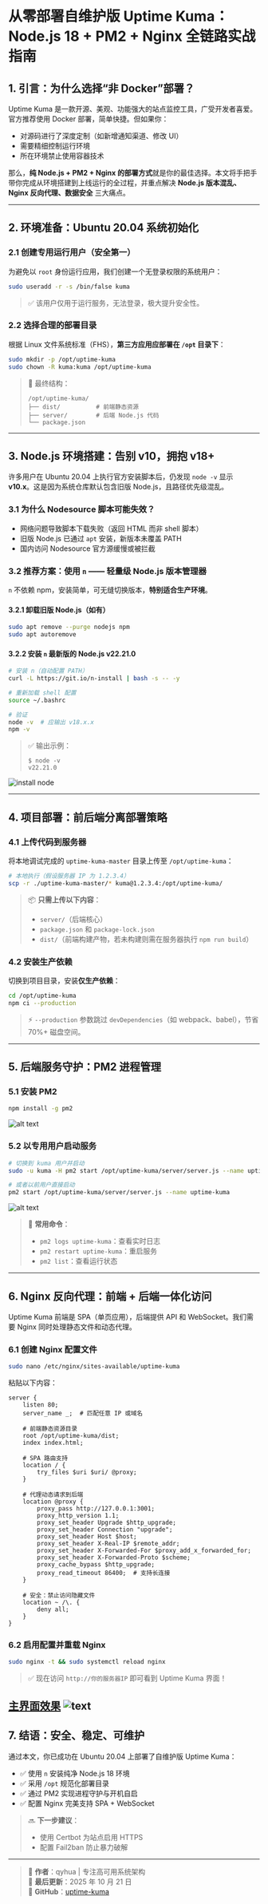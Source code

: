 # 从零部署自维护版 Uptime Kuma：Node.js 18 + PM2 + Nginx 全链路实战指南


## 1. 引言：为什么选择“非 Docker”部署？

Uptime Kuma 是一款开源、美观、功能强大的站点监控工具，广受开发者喜爱。官方推荐使用 Docker 部署，简单快捷。但如果你：

- 对源码进行了深度定制（如新增通知渠道、修改 UI）
- 需要精细控制运行环境
- 所在环境禁止使用容器技术

那么，**纯 Node.js + PM2 + Nginx 的部署方式**就是你的最佳选择。本文将手把手带你完成从环境搭建到上线运行的全过程，并重点解决 **Node.js 版本混乱、Nginx 反向代理、数据安全** 三大痛点。

---

## 2. 环境准备：Ubuntu 20.04 系统初始化

### 2.1 创建专用运行用户（安全第一）

为避免以 `root` 身份运行应用，我们创建一个无登录权限的系统用户：

```bash
sudo useradd -r -s /bin/false kuma
```

> ✅ 该用户仅用于运行服务，无法登录，极大提升安全性。

### 2.2 选择合理的部署目录

根据 Linux 文件系统标准（FHS），**第三方应用应部署在 `/opt` 目录下**：

```bash
sudo mkdir -p /opt/uptime-kuma
sudo chown -R kuma:kuma /opt/uptime-kuma
```

> 📁 最终结构：
> ```
> /opt/uptime-kuma/
> ├── dist/          # 前端静态资源
> ├── server/        # 后端 Node.js 代码
> └── package.json
> ```

---

## 3. Node.js 环境搭建：告别 v10，拥抱 v18+

许多用户在 Ubuntu 20.04 上执行官方安装脚本后，仍发现 `node -v` 显示 **v10.x**。这是因为系统仓库默认包含旧版 Node.js，且路径优先级混乱。

### 3.1 为什么 Nodesource 脚本可能失效？

- 网络问题导致脚本下载失败（返回 HTML 而非 shell 脚本）
- 旧版 Node.js 已通过 `apt` 安装，新版本未覆盖 PATH
- 国内访问 Nodesource 官方源缓慢或被拦截

### 3.2 推荐方案：使用 `n` —— 轻量级 Node.js 版本管理器

`n` 不依赖 npm，安装简单，可无缝切换版本，**特别适合生产环境**。

#### 3.2.1 卸载旧版 Node.js（如有）

```bash
sudo apt remove --purge nodejs npm
sudo apt autoremove
```

#### 3.2.2 安装 `n` 最新版的 Node.js v22.21.0

```bash
# 安装 n（自动配置 PATH）
curl -L https://git.io/n-install | bash -s -- -y

# 重新加载 shell 配置
source ~/.bashrc

# 验证
node -v  # 应输出 v18.x.x
npm -v
```

> ✅ 输出示例：
> ```
> $ node -v
> v22.21.0
> ```


![install node](img/8_ubuntu_node_install.png)


---

## 4. 项目部署：前后端分离部署策略

### 4.1 上传代码到服务器

将本地调试完成的 `uptime-kuma-master` 目录上传至 `/opt/uptime-kuma`：

```bash
# 本地执行（假设服务器 IP 为 1.2.3.4）
scp -r ./uptime-kuma-master/* kuma@1.2.3.4:/opt/uptime-kuma/
```

> 📦 **只需上传以下内容**：
> - `server/`（后端核心）
> - `package.json` 和 `package-lock.json`
> - `dist/`（前端构建产物，若未构建则需在服务器执行 `npm run build`）

### 4.2 安装生产依赖

切换到项目目录，安装**仅生产依赖**：

```bash
cd /opt/uptime-kuma
npm ci --production
```

> ⚡ `--production` 参数跳过 `devDependencies`（如 webpack、babel），节省 70%+ 磁盘空间。

---

## 5. 后端服务守护：PM2 进程管理

### 5.1 安装 PM2

```bash
npm install -g pm2
```
![alt text](img/8_install_pm2.png)
### 5.2 以专用用户启动服务

```bash
# 切换到 kuma 用户并启动
sudo -u kuma -H pm2 start /opt/uptime-kuma/server/server.js --name uptime-kuma

# 或者以前用户直接启动
pm2 start /opt/uptime-kuma/server/server.js --name uptime-kuma
```
![alt text](img/8_uptime_start.png)



> 🔄 **常用命令**：
> - `pm2 logs uptime-kuma`：查看实时日志
> - `pm2 restart uptime-kuma`：重启服务
> - `pm2 list`：查看运行状态

---

## 6. Nginx 反向代理：前端 + 后端一体化访问

Uptime Kuma 前端是 SPA（单页应用），后端提供 API 和 WebSocket。我们需要 Nginx 同时处理静态文件和动态代理。

### 6.1 创建 Nginx 配置文件

```bash
sudo nano /etc/nginx/sites-available/uptime-kuma
```

粘贴以下内容：

```nginx
server {
    listen 80;
    server_name _;  # 匹配任意 IP 或域名

    # 前端静态资源目录
    root /opt/uptime-kuma/dist;
    index index.html;

    # SPA 路由支持
    location / {
        try_files $uri $uri/ @proxy;
    }

    # 代理动态请求到后端
    location @proxy {
        proxy_pass http://127.0.0.1:3001;
        proxy_http_version 1.1;
        proxy_set_header Upgrade $http_upgrade;
        proxy_set_header Connection "upgrade";
        proxy_set_header Host $host;
        proxy_set_header X-Real-IP $remote_addr;
        proxy_set_header X-Forwarded-For $proxy_add_x_forwarded_for;
        proxy_set_header X-Forwarded-Proto $scheme;
        proxy_cache_bypass $http_upgrade;
        proxy_read_timeout 86400;  # 支持长连接
    }

    # 安全：禁止访问隐藏文件
    location ~ /\. {
        deny all;
    }
}
```

### 6.2 启用配置并重载 Nginx

```bash
sudo nginx -t && sudo systemctl reload nginx
```

> ✅ 现在访问 `http://你的服务器IP` 即可看到 Uptime Kuma 界面！

[主界面效果](<8_从零部署自维护版 Uptime Kuma.md>) ![text](img/8_uptim_main.png)
---



## 7. 结语：安全、稳定、可维护

通过本文，你已成功在 Ubuntu 20.04 上部署了自维护版 Uptime Kuma：

- ✅ 使用 `n` 安装纯净 Node.js 18 环境
- ✅ 采用 `/opt` 规范化部署目录
- ✅ 通过 PM2 实现进程守护与开机自启
- ✅ 配置 Nginx 完美支持 SPA + WebSocket

> 🔜 **下一步建议**：
> - 使用 Certbot 为站点启用 HTTPS
> - 配置 Fail2ban 防止暴力破解


--- 

> 📝 **作者**：qyhua | 专注高可用系统架构  
> 📅 **最后更新**：2025 年 10 月 21 日  
> 🔗 **GitHub**：[uptime-kuma](https://github.com/louislam/uptime-kuma) 